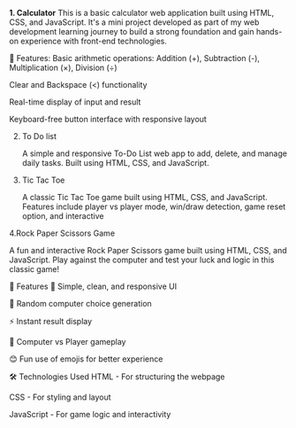 **1. Calculator**
This is a basic calculator web application built using HTML, CSS, and JavaScript. It's a mini project developed as part of my web development learning journey to build a strong foundation and gain hands-on experience with front-end technologies.

🚀 Features:
Basic arithmetic operations: Addition (+), Subtraction (-), Multiplication (×), Division (÷)

Clear  and Backspace (<) functionality

Real-time display of input and result

Keyboard-free button interface with responsive layout



2. To Do list
   
   A simple and responsive To-Do List web app to add, delete, and manage daily tasks. Built using HTML, CSS, and JavaScript.

   

4. Tic Tac Toe
   
   A classic Tic Tac Toe game built using HTML, CSS, and JavaScript. Features include player vs player mode, win/draw detection, game reset option, and interactive

4.Rock Paper Scissors Game 

A fun and interactive Rock Paper Scissors game built using HTML, CSS, and JavaScript. Play against the computer and test your luck and logic in this classic game!

🚀 Features
🎨 Simple, clean, and responsive UI

🎲 Random computer choice generation

⚡ Instant result display

🤖 Computer vs Player gameplay

😊 Fun use of emojis for better experience

🛠️ Technologies Used
HTML - For structuring the webpage

CSS - For styling and layout

JavaScript - For game logic and interactivity
